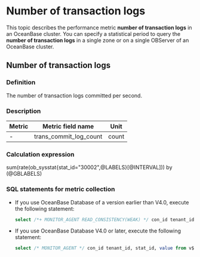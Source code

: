 # Number of transaction logs

This topic describes the performance metric **number of transaction logs** in an OceanBase cluster. You can specify a statistical period to query the **number of transaction logs** in a single zone or on a single OBServer of an OceanBase cluster.

## Number of transaction logs

### Definition

The number of transaction logs committed per second.

### Description

| **Metric** | **Metric field name**  | **Unit** |
|------------|------------------------|----------|
| -          | trans_commit_log_count | count    |

### Calculation expression

sum(rate(ob_sysstat{stat_id="30002",@LABELS}\[@INTERVAL\])) by (@GBLABELS)

### SQL statements for metric collection

* If you use OceanBase Database of a version earlier than V4.0, execute the following statement:

  ```sql
  select /*+ MONITOR_AGENT READ_CONSISTENCY(WEAK) */ con_id tenant_id, stat_id, value from v$sysstat where stat_id IN (30002) and (con_id > 1000 or con_id = 1) and class < 1000
  ```

* If you use OceanBase Database V4.0 or later, execute the following statement:

  ```sql
  select /* MONITOR_AGENT */ con_id tenant_id, stat_id, value from v$sysstat, DBA_OB_TENANTS where stat_id IN (30002) and (con_id > 1000 or con_id = 1) and class < 1000
  ```
